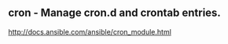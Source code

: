 cron - Manage cron.d and crontab entries.
---------

http://docs.ansible.com/ansible/cron_module.html

